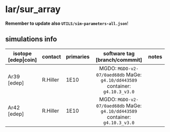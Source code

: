 # lar/sur_array
**Remember to update also `UTILS/sim-parameters-all.json`**!

## simulations info

| isotope \[edep\|coin\] | contact    | primaries | software tag \[branch/commmit\]                                                              | notes                     |
| ---------------------- | ---------- | --------- | :------------------------------------------------------------------------------------------: | ------------------------- |
| Ar39 \[edep\]          | R.Hiller   | 1E10      | MGDO: `MGDO-v2-07/0aed68db` MaGe: `g4.10/dd443589` container: `g4.10.3_v3.0`                 |                           |
| Ar42 \[edep\]          | R.Hiller   | 1E10      | MGDO: `MGDO-v2-07/0aed68db` MaGe: `g4.10/dd443589` container: `g4.10.3_v3.0`                 |                           |
